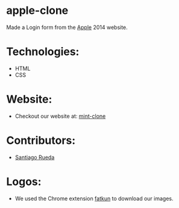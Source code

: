 # apple-clone

Made a Login form from the [Apple](https://web.archive.org/web/20140301004610/http://www.apple.com/) 2014 website.

# Technologies:
- HTML
- CSS

# Website:
- Checkout our website at: [mint-clone](https://srueda27.github.io/apple-clone/)

# Contributors:
- [Santiago Rueda](https://github.com/srueda27)

# Logos:
- We used the Chrome extension [fatkun](https://chrome.google.com/webstore/detail/fatkun-batch-download-ima/nnjjahlikiabnchcpehcpkdeckfgnohf?hl=en) to download our images.
